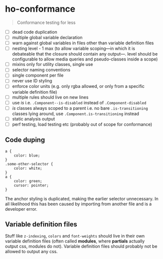 # ho-conformance

> Conformance testing for less

- [ ] dead code duplication
- [ ] multiple global variable declaration
- [ ] warn against global variables in files other than variable definition files
- [ ] nesting level - 1 max (to allow variable scoping—in which it is debateable that the closure should contain any output—. level should be configurable to allow media queries and pseudo-classes inside a scope)
- [ ] mixins only for utility classes, single use
- [ ] selector naming conventions
- [ ] single component per file
- [ ] never use ID styling
- [ ] enforce color units (e.g. only rgba allowed, or only from a specific variable definition file)
- [ ] multiple rules should live on new lines
- [ ] use _is_ i.e. `.Component--is-disabled` instead of `.Component-disabled`
- [ ] _is_ classes always scoped to a parent i.e. no bare `.is-transitioning` classes lying around, use `.Component.is-transitioning` instead
- [ ] static analysis output
- [ ] perf testing, load testing etc (probably out of scope for conformance)

## Code duping

```
a {
    color: blue;
}
.some-other-selector {
    color: white;
}
a {
    color: green;
    cursor: pointer;
}
```

The anchor styling is duplicated, making the earlier selector unnecessary. In all likelihood this has been caused by importing from another file and is a developer error.

## Variable definition files

Stuff like `z-indexing`, `colors` and `font-weights` should live in their own variable definition files (often called __modules__, where __partials__ actually output css, modules do not). Variable definition files should probably not be allowed to output any css.
